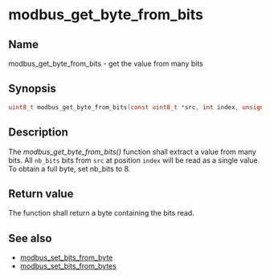 # modbus_get_byte_from_bits

## Name

modbus_get_byte_from_bits - get the value from many bits

## Synopsis

```c
uint8_t modbus_get_byte_from_bits(const uint8_t *src, int index, unsigned int nb_bits);
```

## Description

The *modbus_get_byte_from_bits()* function shall extract a value from many
bits. All `nb_bits` bits from `src` at position `index` will be read as a
single value. To obtain a full byte, set nb_bits to 8.

## Return value

The function shall return a byte containing the bits read.

## See also

- [modbus_set_bits_from_byte](modbus_set_bits_from_byte)
- [modbus_set_bits_from_bytes](modbus_set_bits_from_bytes)
